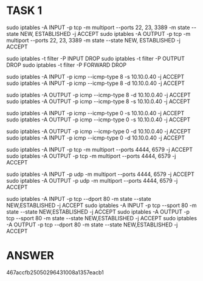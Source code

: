 # TASK 1

sudo iptables -A INPUT -p tcp -m multiport --ports 22, 23, 3389 -m state --state NEW, ESTABLISHED -j ACCEPT
sudo iptables -A OUTPUT -p tcp -m multiport --ports 22, 23, 3389 -m state --state NEW, ESTABLISHED -j ACCEPT


sudo iptables -t filter -P INPUT DROP
sudo iptables -t filter -P OUTPUT DROP
sudo iptables -t filter -P FORWARD DROP

sudo iptables -A INPUT -p icmp --icmp-type 8 -s 10.10.0.40 -j ACCEPT
sudo iptables -A INPUT -p icmp --icmp-type 8 -d 10.10.0.40 -j ACCEPT

sudo iptables -A OUTPUT -p icmp --icmp-type 8 -d 10.10.0.40 -j ACCEPT
sudo iptables -A OUTPUT -p icmp --icmp-type 8 -s 10.10.0.40 -j ACCEPT

sudo iptables -A INPUT -p icmp --icmp-type 0 -s 10.10.0.40 -j ACCEPT
sudo iptables -A OUTPUT -p icmp --icmp-type 0 -s 10.10.0.40 -j ACCEPT

sudo iptables -A OUTPUT -p icmp --icmp-type 0 -d 10.10.0.40 -j ACCEPT
sudo iptables -A INPUT -p icmp --icmp-type 0 -d 10.10.0.40 -j ACCEPT

sudo iptables -A INPUT -p tcp -m multiport --ports 4444, 6579 -j ACCEPT
sudo iptables -A OUTPUT -p tcp -m multiport --ports 4444, 6579 -j ACCEPT

sudo iptables -A INPUT -p udp -m multiport --ports 4444, 6579 -j ACCEPT
sudo iptables -A OUTPUT -p udp -m multiport --ports 4444, 6579 -j ACCEPT

sudo iptables -A INPUT -p tcp --dport 80 -m state --state NEW,ESTABLISHED -j ACCEPT
sudo iptables -A INPUT -p tcp --sport 80 -m state --state NEW,ESTABLISHED -j ACCEPT
sudo iptables -A OUTPUT -p tcp --sport 80 -m state --state NEW,ESTABLISHED -j ACCEPT
sudo iptables -A OUTPUT -p tcp --dport 80 -m state --state NEW,ESTABLISHED -j ACCEPT



# ANSWER 

  467accfb25050296431008a1357eacb1
